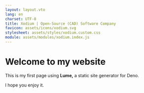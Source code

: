 ```yaml
---
layout: layout.vto
lang: en
charset: UTF-8
title: Xodium | Open-Source (CAD) Software Company
favicon: assets/icons/xodium.svg
stylesheet: assets/styles/xodium.custom.css
module: assets/modules/xodium.index.js
---
```


# Welcome to my website

This is my first page using **Lume,**
a static site generator for Deno.

I hope you enjoy it.
